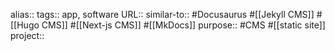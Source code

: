 alias::
tags:: app, software
URL::
similar-to:: #Docusaurus #[[Jekyll CMS]] #[[Hugo CMS]] #[[Next-js CMS]] #[[MkDocs]]
purpose:: #CMS #[[static site]] 
project::
